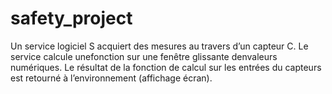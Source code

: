 # safety_project
Un service logiciel S acquiert des mesures au travers d’un capteur C. Le service calcule unefonction sur une fenêtre glissante denvaleurs numériques. Le résultat de la fonction de calcul sur les entrées du capteurs est retourné à l’environnement (affichage écran).
